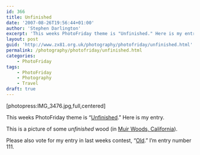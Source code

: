 ```yaml
---
id: 366
title: Unfinished
date: '2007-08-26T19:56:44+01:00'
author: 'Stephen Darlington'
excerpt: 'This weeks PhotoFriday theme is "Unfinished." Here is my entry.'
layout: post
guid: 'http://www.zx81.org.uk/photography/photofriday/unfinished.html'
permalink: /photography/photofriday/unfinished.html
categories:
    - PhotoFriday
tags:
    - PhotoFriday
    - Photography
    - Travel
draft: true
---
```


\[photopress:IMG\_3476.jpg,full,centered\]

This weeks PhotoFriday theme is “[Unfinished](http://www.photofriday.com/archives/challenge/000696.php "PhotoFriday: Unfinished").” Here is my entry.

This is a picture of some *unfinished* wood (in [Muir Woods, California](/travel/muir-woods.html "More pictures and commentary from Muir Woods")).

Please also vote for my entry in last weeks contest, “[Old](http://www.photofriday.com/linkviewer.php?id=694 "PhotoFriday: Old").” I’m entry number 111.